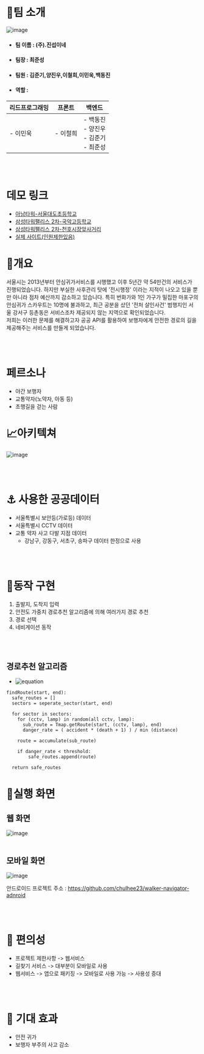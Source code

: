 # 👋팀 소개

![image](/libs/team.PNG)

- #### 팀 이름 : (주).진섭이네
- #### 팀장 : 최준성
- #### 팀원 : 김준기,양진우,이철희,이민욱,백동진
- #### 역할 :

| 리드프로그래밍 | 프론트 | 백엔드
|---|---|---|  
| - 이민욱 | - 이철희 | - 백동진 </br> - 양진우 </br> - 김준기 </br> - 최준성



</br></br>
# 데모 링크
  * [아남타워-서울대도초등학교](https://sharedws-unibb.run.goorm.io/data1)
  * [삼성타워팰리스 2차-국악고등학교](https://sharedws-unibb.run.goorm.io/data2)
  * [삼성타워팰리스 2차-천호시장앞사거리](https://sharedws-unibb.run.goorm.io/data3)
  * [실제 사이트(인원제한있음)](https://sharedws-unibb.run.goorm.io/)
# 📝개요 
  서울시는 2013년부터 안심귀가서비스를 시행했고 이후 5년간 약 54만건의 서비스가 진행되었습니다. 
  하지만 부실한 사후관리 탓에 '전시행정' 이라는 지적이 나오고 있을 뿐만 아니라 점차 예산까지 감소하고
  있습니다. 특히 번화가와 1인 가구가 밀집한 마포구의 안심귀가 스카우트는 10명에 불과하고, 최근 공분을 샀던 
  '전처 살인사건' 범행지인 서울 강서구 등촌동은 서비스조차 제공되지 않는 지역으로 확인되었습니다.<br>
  저희는 이러한 문제를 해결하고자 공공 API를 활용하여 보행자에게 안전한 경로의 길을 제공해주는 서비스를 만들게 되었습니다.
  
</br></br>
# 페르소나
+ 야간 보행자
+ 교통약자(노약자, 아동 등)
+ 초행길을 걷는 사람

# 📈아키텍쳐
![image](/libs/structure.PNG)

</br></br>

# ⚓️ 사용한 공공데이터
+ 서울특별시 보안등(가로등) 데이터
+ 서울특별시 CCTV 데이터
+ 교통 약자 사고 다발 지점 데이터
    - 강남구, 강동구, 서초구, 송파구 데이터 한정으로 사용


</br></br>
# 📐동작 구현

1. 출발지, 도착지 입력
2. 안전도 가중치 경로추천 알고리즘에 의해 여러가지 경로 추천
3. 경로 선택
4. 네비게이션 동작

</br></br>

## 경로추천 알고리즘
* ![equation](https://chart.apis.google.com/chart?cht=tx&chl=(%5Ctext%7Bdanger%20rate%7D)%20%3D%20%5Cfrac%7B%5Ctext%7B%5C%23accident%7D%20%5Ctimes%20(%5Ctext%7B%5C%23death%7D%20%2B%201)%7D%7Bmin_%7B%5Cforall%20point%7D(distance)%7D)

```
findRoute(start, end):
  safe_routes = []
  sectors = seperate_sector(start, end)
  
  for sector in sectors:
    for (cctv, lamp) in random(all cctv, lamp):
      sub_route = Tmap.getRoute(start, (cctv, lamp), end)
      danger_rate = ( accident * (death + 1) ) / min (distance)
      
    route = accumulate(sub_route)
    
    if danger_rate < threshold:
        safe_routes.append(route)
        
  return safe_routes
```

# 👀실행 화면
## 웹 화면
![image](/libs/operation_web.PNG)
</br></br>

## 모바일 화면
![image](/libs/operation_mobile.png)

안드로이드 프로젝트 주소 : https://github.com/chulhee23/walker-navigator-adnroid

</br></br>
# 🎁 편의성
+ 프로젝트 제한사항 -> 웹서비스
+ 길찾기 서비스 -> 대부분이 모바일로 사용
+ 웹서비스 -> 앱으로 패키징 -> 모바일로 사용 가능 -> 사용성 증대

</br></br>
# 🚀 기대 효과
+ 안전 귀가
+ 보행자 부주의 사고 감소

